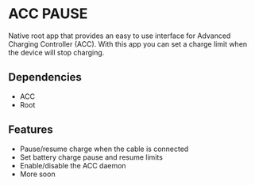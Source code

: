 # ACC PAUSE
Native root app that provides an easy to use interface for Advanced Charging Controller (ACC). With this app you can set a charge limit when the device will stop charging.

## Dependencies
- ACC
- Root

## Features
- Pause/resume charge when the cable is connected
- Set battery charge pause and resume limits
- Enable/disable the ACC daemon
- More soon
